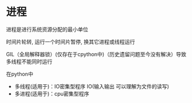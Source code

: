# 进程
进程是进行系统资源分配的最小单位

时间片轮转, 运行一个时间片暂停, 换其它进程或线程运行

GIL（全局解释器锁）(仅存在于cpython中)（历史遗留问题至今没有解决）导致多线程不能同时运行

在python中

- 多线程(适用于)：IO密集型程序  IO(输入输出 可以理解为文件的读写)
- 多进程(适用于)：cpu密集型程序
